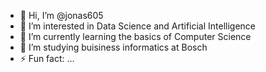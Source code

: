 - 👋 Hi, I’m @jonas605
- 👀 I’m interested in Data Science and Artificial Intelligence
- 🌱 I’m currently learning the basics of Computer Science
- 💞️ I’m studying buisiness informatics at Bosch 
- ⚡ Fun fact: ...

<!---
jonas605/jonas605 is a ✨ special ✨ repository because its `README.md` (this file) appears on your GitHub profile.
You can click the Preview link to take a look at your changes.
--->
